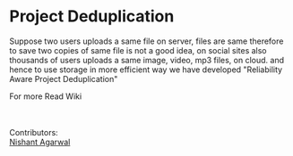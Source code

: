 # Project Deduplication

Suppose two users uploads a same file on server,
files are same therefore to save two copies of same file 
is not a good idea,
on social sites also thousands of users uploads a same image,
video, mp3 files, on cloud.
and hence to use storage in more efficient way we have developed
"Reliability Aware Project Deduplication"

For more
Read Wiki
<br />
<br />
<br />

Contributors:<br />
[Nishant Agarwal](https://github.com/nishanta12)
